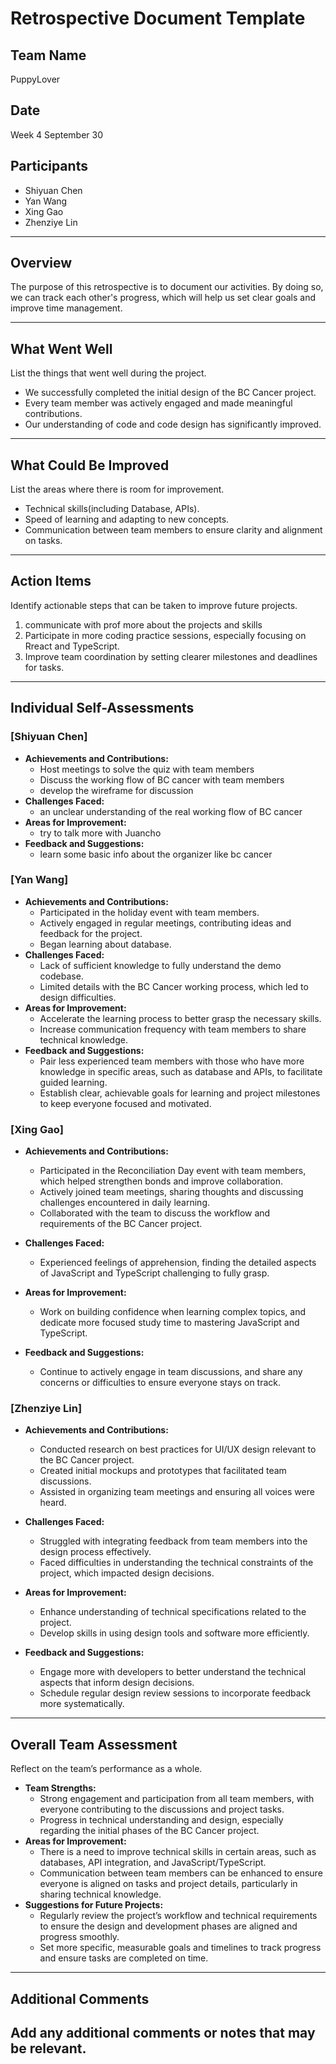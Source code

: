 # Retrospective Document Template

## Team Name
PuppyLover

## Date
Week 4 September 30

## Participants
- Shiyuan Chen
- Yan Wang
- Xing Gao
- Zhenziye Lin

---

## Overview
The purpose of this retrospective is to document our activities. By doing so, we can track each other's progress, which will help us set clear goals and improve time management.

---

## What Went Well
List the things that went well during the project.
- We successfully completed the initial design of the BC Cancer project.
- Every team member was actively engaged and made meaningful contributions.
- Our understanding of code and code design has significantly improved.

---

## What Could Be Improved
List the areas where there is room for improvement.
- Technical skills(including Database, APIs).
- Speed of learning and adapting to new concepts.
- Communication between team members to ensure clarity and alignment on tasks.

---

## Action Items
Identify actionable steps that can be taken to improve future projects.
1. communicate with prof more about the projects and skills
2. Participate in more coding practice sessions, especially focusing on Rreact and TypeScript.
3. Improve team coordination by setting clearer milestones and deadlines for tasks.

---

## Individual Self-Assessments
### [Shiyuan Chen]
- **Achievements and Contributions:**
  - Host meetings to solve the quiz with team members
  - Discuss the working flow of BC cancer with team members
  - develop the wireframe for discussion
- **Challenges Faced:**
  - an unclear understanding of the real working flow of BC cancer
- **Areas for Improvement:**
  - try to talk more with Juancho
- **Feedback and Suggestions:**
  - learn some basic info about the organizer like bc cancer

### [Yan Wang]
- **Achievements and Contributions:**
  - Participated in the holiday event with team members.
  - Actively engaged in regular meetings, contributing ideas and feedback for the project.
  - Began learning about database.
- **Challenges Faced:**
  - Lack of sufficient knowledge to fully understand the demo codebase.
  - Limited details with the BC Cancer working process, which led to design difficulties.
- **Areas for Improvement:**
  - Accelerate the learning process to better grasp the necessary skills.
  - Increase communication frequency with team members to share technical knowledge.
- **Feedback and Suggestions:**
  - Pair less experienced team members with those who have more knowledge in specific areas, such as database and APIs, to facilitate guided learning.
  - Establish clear, achievable goals for learning and project milestones to keep everyone focused and motivated.

### [Xing Gao]
- **Achievements and Contributions:**
  - Participated in the Reconciliation Day event with team members, which helped strengthen bonds and improve collaboration.
  - Actively joined team meetings, sharing thoughts and discussing challenges encountered in daily learning.
  - Collaborated with the team to discuss the workflow and requirements of the BC Cancer project.

- **Challenges Faced:**
  - Experienced feelings of apprehension, finding the detailed aspects of JavaScript and TypeScript challenging to fully grasp.

- **Areas for Improvement:**
  - Work on building confidence when learning complex topics, and dedicate more focused study time to mastering JavaScript and TypeScript.

- **Feedback and Suggestions:**
  - Continue to actively engage in team discussions, and share any concerns or difficulties to ensure everyone stays on track.


### [Zhenziye Lin]
- **Achievements and Contributions:**
  - Conducted research on best practices for UI/UX design relevant to the BC Cancer project.
  - Created initial mockups and prototypes that facilitated team discussions.
  - Assisted in organizing team meetings and ensuring all voices were heard.

- **Challenges Faced:**
  - Struggled with integrating feedback from team members into the design process effectively.
  - Faced difficulties in understanding the technical constraints of the project, which impacted design decisions.

- **Areas for Improvement:**
  - Enhance understanding of technical specifications related to the project.
  - Develop skills in using design tools and software more efficiently.

- **Feedback and Suggestions:**
  - Engage more with developers to better understand the technical aspects that inform design decisions.
  - Schedule regular design review sessions to incorporate feedback more systematically.



---

## Overall Team Assessment
Reflect on the team’s performance as a whole.
- **Team Strengths:**
  - Strong engagement and participation from all team members, with everyone contributing to the discussions and project tasks.
  - Progress in technical understanding and design, especially regarding the initial phases of the BC Cancer project.
- **Areas for Improvement:**
  - There is a need to improve technical skills in certain areas, such as databases, API integration, and JavaScript/TypeScript.
  - Communication between team members can be enhanced to ensure everyone is aligned on tasks and project details, particularly in sharing technical knowledge.
- **Suggestions for Future Projects:**
  - Regularly review the project’s workflow and technical requirements to ensure the design and development phases are aligned and progress smoothly.
  - Set more specific, measurable goals and timelines to track progress and ensure tasks are completed on time.

---

## Additional Comments
Add any additional comments or notes that may be relevant.
-
